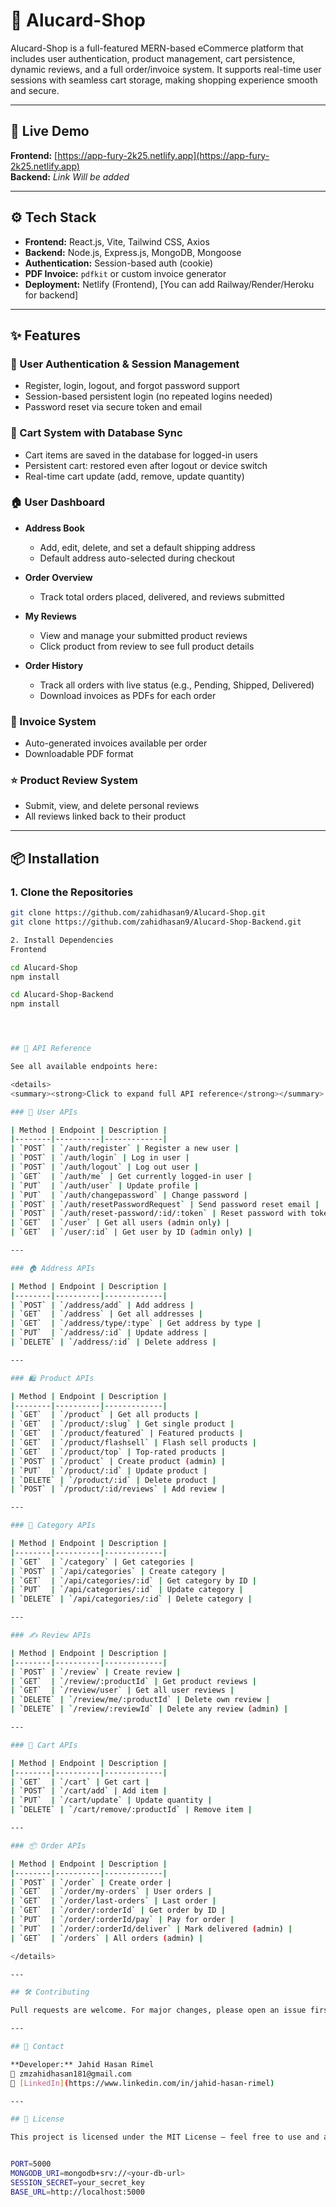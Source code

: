 # 🛒 Alucard-Shop

Alucard-Shop is a full-featured MERN-based eCommerce platform that includes user authentication, product management, cart persistence, dynamic reviews, and a full order/invoice system. It supports real-time user sessions with seamless cart storage, making shopping experience smooth and secure.

---

## 🚀 Live Demo

**Frontend:** [https://app-fury-2k25.netlify.app](https://app-fury-2k25.netlify.app)  
**Backend:** _Link Will be added_

---

## ⚙️ Tech Stack

- **Frontend:** React.js, Vite, Tailwind CSS, Axios
- **Backend:** Node.js, Express.js, MongoDB, Mongoose
- **Authentication:** Session-based auth (cookie)
- **PDF Invoice:** `pdfkit` or custom invoice generator
- **Deployment:** Netlify (Frontend), [You can add Railway/Render/Heroku for backend]

---

## ✨ Features

### 👤 User Authentication & Session Management

- Register, login, logout, and forgot password support
- Session-based persistent login (no repeated logins needed)
- Password reset via secure token and email

### 🛒 Cart System with Database Sync

- Cart items are saved in the database for logged-in users
- Persistent cart: restored even after logout or device switch
- Real-time cart update (add, remove, update quantity)

### 🏠 User Dashboard

- **Address Book**
  - Add, edit, delete, and set a default shipping address
  - Default address auto-selected during checkout

- **Order Overview**
  - Track total orders placed, delivered, and reviews submitted

- **My Reviews**
  - View and manage your submitted product reviews
  - Click product from review to see full product details

- **Order History**
  - Track all orders with live status (e.g., Pending, Shipped, Delivered)
  - Download invoices as PDFs for each order

### 🧾 Invoice System

- Auto-generated invoices available per order
- Downloadable PDF format

### ⭐ Product Review System

- Submit, view, and delete personal reviews
- All reviews linked back to their product

---

## 📦 Installation

### 1. Clone the Repositories

```bash
git clone https://github.com/zahidhasan9/Alucard-Shop.git
git clone https://github.com/zahidhasan9/Alucard-Shop-Backend.git

2. Install Dependencies
Frontend

cd Alucard-Shop
npm install

cd Alucard-Shop-Backend
npm install




## 📡 API Reference

See all available endpoints here:

<details>
<summary><strong>Click to expand full API reference</strong></summary>

### 👤 User APIs

| Method | Endpoint | Description |
|--------|----------|-------------|
| `POST` | `/auth/register` | Register a new user |
| `POST` | `/auth/login` | Log in user |
| `POST` | `/auth/logout` | Log out user |
| `GET`  | `/auth/me` | Get currently logged-in user |
| `PUT`  | `/auth/user` | Update profile |
| `PUT`  | `/auth/changepassword` | Change password |
| `POST` | `/auth/resetPasswordRequest` | Send password reset email |
| `POST` | `/auth/reset-password/:id/:token` | Reset password with token |
| `GET`  | `/user` | Get all users (admin only) |
| `GET`  | `/user/:id` | Get user by ID (admin only) |

---

### 🏠 Address APIs

| Method | Endpoint | Description |
|--------|----------|-------------|
| `POST` | `/address/add` | Add address |
| `GET`  | `/address` | Get all addresses |
| `GET`  | `/address/type/:type` | Get address by type |
| `PUT`  | `/address/:id` | Update address |
| `DELETE` | `/address/:id` | Delete address |

---

### 🛍️ Product APIs

| Method | Endpoint | Description |
|--------|----------|-------------|
| `GET`  | `/product` | Get all products |
| `GET`  | `/product/:slug` | Get single product |
| `GET`  | `/product/featured` | Featured products |
| `GET`  | `/product/flashsell` | Flash sell products |
| `GET`  | `/product/top` | Top-rated products |
| `POST` | `/product` | Create product (admin) |
| `PUT`  | `/product/:id` | Update product |
| `DELETE` | `/product/:id` | Delete product |
| `POST` | `/product/:id/reviews` | Add review |

---

### 📂 Category APIs

| Method | Endpoint | Description |
|--------|----------|-------------|
| `GET`  | `/category` | Get categories |
| `POST` | `/api/categories` | Create category |
| `GET`  | `/api/categories/:id` | Get category by ID |
| `PUT`  | `/api/categories/:id` | Update category |
| `DELETE` | `/api/categories/:id` | Delete category |

---

### ✍️ Review APIs

| Method | Endpoint | Description |
|--------|----------|-------------|
| `POST` | `/review` | Create review |
| `GET`  | `/review/:productId` | Get product reviews |
| `GET`  | `/review/user` | Get all user reviews |
| `DELETE` | `/review/me/:productId` | Delete own review |
| `DELETE` | `/review/:reviewId` | Delete any review (admin) |

---

### 🛒 Cart APIs

| Method | Endpoint | Description |
|--------|----------|-------------|
| `GET`  | `/cart` | Get cart |
| `POST` | `/cart/add` | Add item |
| `PUT`  | `/cart/update` | Update quantity |
| `DELETE` | `/cart/remove/:productId` | Remove item |

---

### 📦 Order APIs

| Method | Endpoint | Description |
|--------|----------|-------------|
| `POST` | `/order` | Create order |
| `GET`  | `/order/my-orders` | User orders |
| `GET`  | `/order/last-orders` | Last order |
| `GET`  | `/order/:orderId` | Get order by ID |
| `PUT`  | `/order/:orderId/pay` | Pay for order |
| `PUT`  | `/order/:orderId/deliver` | Mark delivered (admin) |
| `GET`  | `/orders` | All orders (admin) |

</details>

---

## 🛠️ Contributing

Pull requests are welcome. For major changes, please open an issue first to discuss what you would like to change or improve.

---

## 📧 Contact

**Developer:** Jahid Hasan Rimel  
📩 zmzahidhasan181@gmail.com  
🔗 [LinkedIn](https://www.linkedin.com/in/jahid-hasan-rimel)

---

## 📜 License

This project is licensed under the MIT License — feel free to use and adapt for your own eCommerce needs.


PORT=5000
MONGODB_URI=mongodb+srv://<your-db-url>
SESSION_SECRET=your_secret_key
BASE_URL=http://localhost:5000
